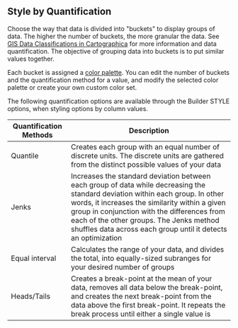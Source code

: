 ## Style by Quantification

Choose the way that data is divided into "buckets" to display groups of data. The higher the number of buckets, the more granular the data. See [GIS Data Classifications in Cartographica](http://blog.cartographica.com/blog/2010/8/16/gis-data-classifications-in-cartographica.html) for more information and data quantification. The objective of grouping data into buckets is to put similar values together.

Each bucket is assigned a [color palette](#style-by-color). You can edit the number of buckets and the quantification method for a value, and modify the selected color palette or create your own custom color set.

The following quantification options are available through the Builder STYLE options, when styling options by column values.

Quantification Methods | Description
--- | ---
Quantile | Creates each group with an equal number of discrete units. The discrete units are gathered from the distinct possible values of your data
Jenks | Increases the standard deviation between each group of data while decreasing the standard deviation within each group. In other words, it increases the similarity within a given group in conjunction with the differences from each of the other groups. The Jenks method shuffles data across each group until it detects an optimization
Equal interval | Calculates the range of your data, and divides the total, into equally-sized subranges for your desired number of groups
Heads/Tails | Creates a break-point at the mean of your data, removes all data below the break-point, and creates the next break-point from the data above the first break-point. It repeats the break process until either a single value is 